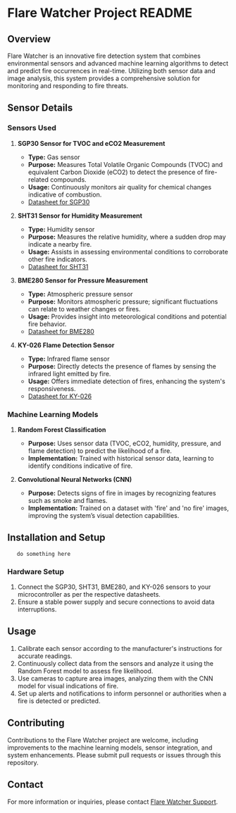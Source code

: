 # Flare Watcher Project README

## Overview
Flare Watcher is an innovative fire detection system that combines environmental sensors and advanced machine learning algorithms to detect and predict fire occurrences in real-time. Utilizing both sensor data and image analysis, this system provides a comprehensive solution for monitoring and responding to fire threats.

## Sensor Details

### Sensors Used

1. **SGP30 Sensor for TVOC and eCO2 Measurement**
   - **Type:** Gas sensor
   - **Purpose:** Measures Total Volatile Organic Compounds (TVOC) and equivalent Carbon Dioxide (eCO2) to detect the presence of fire-related compounds.
   - **Usage:** Continuously monitors air quality for chemical changes indicative of combustion.
   - [Datasheet for SGP30](https://www.sensirion.com/media/documents/984E0DD5/61644B8B/Sensirion_Gas_Sensors_Datasheet_SGP30.pdf)

2. **SHT31 Sensor for Humidity Measurement**
   - **Type:** Humidity sensor
   - **Purpose:** Measures the relative humidity, where a sudden drop may indicate a nearby fire.
   - **Usage:** Assists in assessing environmental conditions to corroborate other fire indicators.
   - [Datasheet for SHT31](https://www.tme.eu/Document/2e0098c5e5c9e7ad6b9934b65a407be3/Sensirion_SHT3x_analog.pdf)

3. **BME280 Sensor for Pressure Measurement**
   - **Type:** Atmospheric pressure sensor
   - **Purpose:** Monitors atmospheric pressure; significant fluctuations can relate to weather changes or fires.
   - **Usage:** Provides insight into meteorological conditions and potential fire behavior.
   - [Datasheet for BME280](https://www.mouser.com/datasheet/2/783/BST-BME280-DS002-1509607.pdf)

4. **KY-026 Flame Detection Sensor**
   - **Type:** Infrared flame sensor
   - **Purpose:** Directly detects the presence of flames by sensing the infrared light emitted by fire.
   - **Usage:** Offers immediate detection of fires, enhancing the system's responsiveness.
   - [Datasheet for KY-026](https://moviltronics.com/wp-content/uploads/2019/10/KY-026.pdf)

### Machine Learning Models

1. **Random Forest Classification**
   - **Purpose:** Uses sensor data (TVOC, eCO2, humidity, pressure, and flame detection) to predict the likelihood of a fire.
   - **Implementation:** Trained with historical sensor data, learning to identify conditions indicative of fire.

2. **Convolutional Neural Networks (CNN)**
   - **Purpose:** Detects signs of fire in images by recognizing features such as smoke and flames.
   - **Implementation:** Trained on a dataset with 'fire' and 'no fire' images, improving the system’s visual detection capabilities.

## Installation and Setup
```
   do something here
```
### Hardware Setup
1. Connect the SGP30, SHT31, BME280, and KY-026 sensors to your microcontroller as per the respective datasheets.
2. Ensure a stable power supply and secure connections to avoid data interruptions.

## Usage

1. Calibrate each sensor according to the manufacturer's instructions for accurate readings.
2. Continuously collect data from the sensors and analyze it using the Random Forest model to assess fire likelihood.
3. Use cameras to capture area images, analyzing them with the CNN model for visual indications of fire.
4. Set up alerts and notifications to inform personnel or authorities when a fire is detected or predicted.

## Contributing

Contributions to the Flare Watcher project are welcome, including improvements to the machine learning models, sensor integration, and system enhancements. Please submit pull requests or issues through this repository.

## Contact
For more information or inquiries, please contact [Flare Watcher Support](mailto:chaiyawut.t@ku.th).
